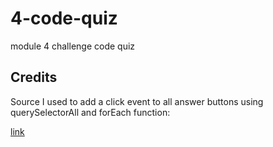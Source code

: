 # 4-code-quiz
module 4 challenge code quiz

## Credits

Source I used to add a click event to all answer buttons using querySelectorAll and forEach function:

[link](https://www.codeinwp.com/snippets/add-event-listener-to-multiple-elements-with-javascript/#gref)

